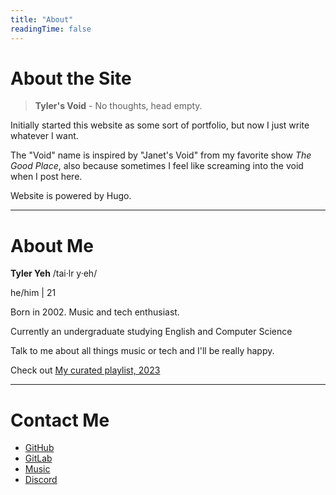 ```yaml
---
title: "About"
readingTime: false
---
```

# About the Site

> **Tyler's Void** - No thoughts, head empty.

Initially started this website as some sort of portfolio, but now I just write whatever I want.

The "Void" name is inspired by "Janet's Void" from my favorite show *The Good Place*, also because sometimes I feel like screaming into the void when I post here.

Website is powered by Hugo.

---

# About Me

**Tyler Yeh** /tai·lr y·eh/

he/him | 21

Born in 2002. Music and tech enthusiast.

Currently an undergraduate studying English and Computer Science

Talk to me about all things music or tech and I'll be really happy.

Check out [My curated playlist, 2023](https://bit.ly/3BlS71b)

---

# Contact Me
- [GitHub](https://github.com/nottyl)
- [GitLab](https://gitlab.com/tyleryeh)
- [Music](https://music.apple.com/profile/tybebored)
- [Discord](https://discord.com/users/591633476160061441)

